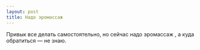 ```yaml
---
layout: post 
title: Надо эромассаж  
--- 
```

Привык все делать самостоятельно, но сейчас надо эромассаж , а куда обратиться — не знаю.